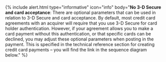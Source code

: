 {% include alert.html type="informative" icon="info" body="**No 3-D Secure and card
acceptance**: There are optional parameters that can be used in relation to 3-D
Secure and card acceptance. By default, most credit card agreements with an
acquirer will require that you use 3-D Secure for card holder authentication.
However, if your agreement allows you to make a card payment without this
authentication, or that specific cards can be declined, you may adjust these
optional parameters when posting in the payment. This is specified in the
technical reference section for creating credit card payments – you will find
the link in the sequence diagram below." %}


